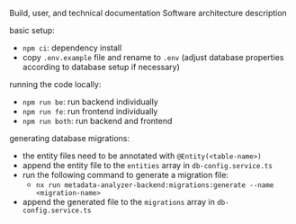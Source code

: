Build, user, and technical documentation
Software architecture description

basic setup:

- `npm ci`: dependency install
- copy `.env.example` file and rename to `.env` (adjust database properties according to database setup if necessary)

running the code locally:

- `npm run be`: run backend individually
- `npm run fe`: run frontend individually
- `npm run both`: run backend and frontend

generating database migrations:

- the entity files need to be annotated with `@Entity(<table-name>)`
- append the entity file to the `entities` array in `db-config.service.ts`
- run the following command to generate a migration file:
    - `nx run metadata-analyzer-backend:migrations:generate --name <migration-name>`
- append the generated file to the `migrations` array in `db-config.service.ts`